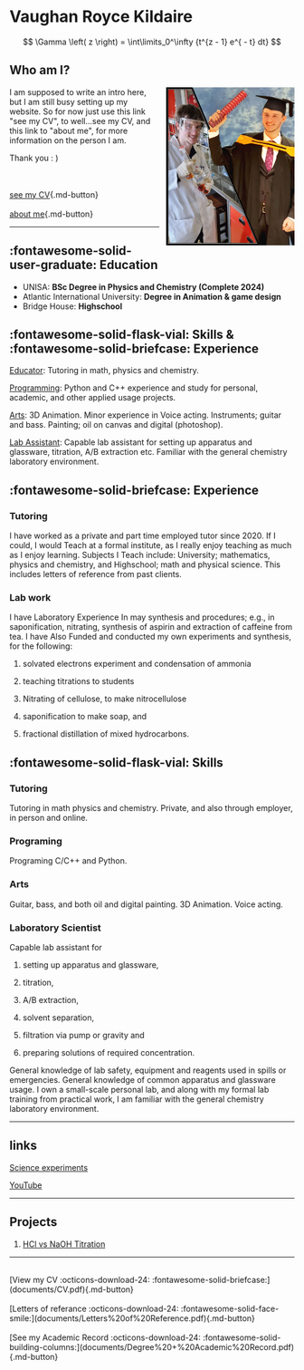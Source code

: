 # Vaughan Royce Kildaire

$$
\Gamma \left( z \right) = \int\limits_0^\infty {t^{z - 1} e^{ - t} dt}
$$

## Who am I?

<a href="../images/lab deg pic.jpg">
<img src="images/lab deg pic.jpg" width=45% height=65% style="float:right;margin-left:12px"></img>
</a>

<!-- fix this ///TODO///TODO///TODO -->
I am supposed to write an intro here, but I am still busy setting up my website.
So for now just use this link "see my CV", to well...see my CV, and this link to "about me", for more
information on the person I am.<br>

Thank you : )
<!-- --- --- --- --- --- --- --- -->

<br><br>
[see my CV](documents/CV.pdf){.md-button}
<br><br>
[about me](about){.md-button}

---

## :fontawesome-solid-user-graduate: Education

* UNISA: **BSc Degree in Physics and Chemistry (Complete 2024)**
* Atlantic International University: **Degree in Animation & game design**
* Bridge House: **Highschool**

<!-- fix this ///TODO///TODO///TODO -->


## :fontawesome-solid-flask-vial: Skills & :fontawesome-solid-briefcase: Experience

<u>Educator</u>: Tutoring in math, physics and chemistry.

<u>Programming</u>: Python and C++ experience and study for personal, academic, and other applied usage projects.

<u>Arts</u>: 3D Animation. Minor experience in Voice acting. Instruments; guitar and bass. Painting; oil on canvas and digital (photoshop).

<u>Lab Assistant</u>: Capable lab assistant for setting up apparatus and glassware, titration, A/B extraction etc. Familiar with the general chemistry laboratory environment.

## :fontawesome-solid-briefcase: Experience

### Tutoring

I have worked as a private and part time employed tutor since 2020. If I
could, I would Teach at a formal institute, as I really enjoy teaching as much
as I enjoy learning. Subjects I Teach include:
University; mathematics, physics and chemistry, and Highschool; math and
physical science. This includes letters of reference from past clients.

### Lab work
I have Laboratory Experience In may synthesis and procedures; e.g., in
saponification, nitrating, synthesis of aspirin and extraction of caffeine from
tea. I have Also Funded and conducted my own experiments and synthesis,
for the following:

1. solvated electrons experiment and condensation of ammonia

2. teaching titrations to students

3. Nitrating of cellulose, to make nitrocellulose

4. saponification to make soap, and

5. fractional distillation of mixed hydrocarbons.

## :fontawesome-solid-flask-vial: Skills

### Tutoring
Tutoring in math physics and chemistry.
Private, and also through employer, in person and online.

### Programing
Programing C/C++ and Python.

### Arts
Guitar, bass, and both oil and digital painting.
3D Animation.
Voice acting.

### Laboratory Scientist
Capable lab assistant for

1. setting up apparatus and glassware,

2. titration,

3. A/B extraction,

4. solvent separation,

5. filtration via pump or gravity and

6. preparing solutions of required concentration.

General knowledge of lab safety, equipment and reagents used in spills or
emergencies. General knowledge of common apparatus and glassware
usage. I own a small-scale personal lab, and along with my formal lab
training from practical work, I am familiar with the general chemistry
laboratory environment.

---

## links

[Science experiments](https://independent.academia.edu/VaughanKildaire)

[YouTube](https://www.youtube.com/@DeltaDirtyVRK)

---

## Projects

1. [HCl vs NaOH Titration](projects/titration_1.md)


---

<br>

<div class="text-center" ; markdown="1">
[View my CV :octicons-download-24: :fontawesome-solid-briefcase:](documents/CV.pdf){.md-button}
<br><br>
[Letters of referance :octicons-download-24: :fontawesome-solid-face-smile:](documents/Letters%20of%20Reference.pdf){.md-button}
<br><br>
[See my Academic Record :octicons-download-24: :fontawesome-solid-building-columns:](documents/Degree%20+%20Academic%20Record.pdf){.md-button}
</div>

<br>